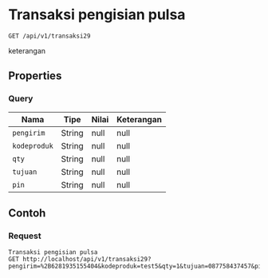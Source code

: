 # Transaksi pengisian pulsa
```http
GET /api/v1/transaksi29
```
keterangan
## Properties
### Query
Nama | Tipe | Nilai | Keterangan
--- | --- | --- | ---
<code>pengirim</code> | String | null | null
<code>kodeproduk</code> | String | null | null
<code>qty</code> | String | null | null
<code>tujuan</code> | String | null | null
<code>pin</code> | String | null | null

## Contoh

### Request
```http
Transaksi pengisian pulsa
GET http://localhost/api/v1/transaksi29?pengirim=%2B6281935155404&kodeproduk=test5&qty=1&tujuan=087758437457&pin=1234
```
